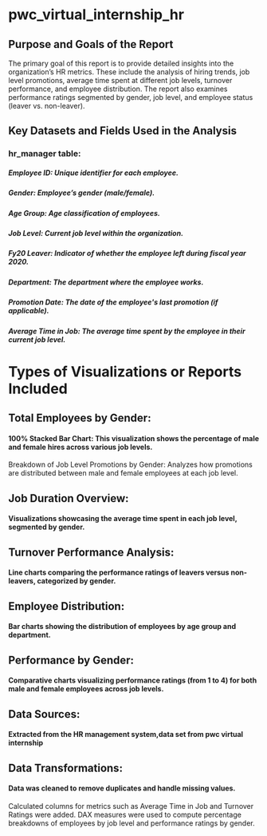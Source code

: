 # pwc_virtual_internship_hr
## Purpose and Goals of the Report
The primary goal of this report is to provide detailed insights into the organization’s HR metrics. These include the analysis of hiring trends, job level promotions, average time spent at different job levels, turnover performance, and employee distribution. The report also examines performance ratings segmented by gender, job level, and employee status (leaver vs. non-leaver).

## Key Datasets and Fields Used in the Analysis
### hr_manager table:
##### Employee ID: Unique identifier for each employee.
##### Gender: Employee’s gender (male/female).
##### Age Group: Age classification of employees.
##### Job Level: Current job level within the organization.
##### Fy20 Leaver: Indicator of whether the employee left during fiscal year 2020.
##### Department: The department where the employee works.
##### Promotion Date: The date of the employee's last promotion (if applicable).
##### Average Time in Job: The average time spent by the employee in their current job level.
# Types of Visualizations or Reports Included

## Total Employees by Gender:

#### 100% Stacked Bar Chart: This visualization shows the percentage of male and female hires across various job levels.
Breakdown of Job Level Promotions by Gender: Analyzes how promotions are distributed between male and female employees at each job level.
## Job Duration Overview:

#### Visualizations showcasing the average time spent in each job level, segmented by gender.
## Turnover Performance Analysis:

#### Line charts comparing the performance ratings of leavers versus non-leavers, categorized by gender.
## Employee Distribution:

#### Bar charts showing the distribution of employees by age group and department.
## Performance by Gender:
#### Comparative charts visualizing performance ratings (from 1 to 4) for both male and female employees across job levels.

## Data Sources:

#### Extracted from the HR management system,data set from pwc virtual internship

##  Data Transformations:

#### Data was cleaned to remove duplicates and handle missing values.
Calculated columns for metrics such as Average Time in Job and Turnover Ratings were added.
DAX measures were used to compute percentage breakdowns of employees by job level and performance ratings by gender.
